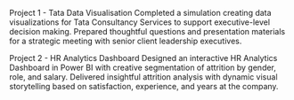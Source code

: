 Project 1 - 
Tata Data Visualisation
Completed a simulation creating data visualizations for Tata Consultancy Services to support executive-level decision making.
Prepared thoughtful questions and presentation materials for a strategic meeting with senior client leadership executives.

Project 2 - 
HR Analytics Dashboard
Designed an interactive HR Analytics Dashboard in Power BI with creative segmentation of attrition by gender, role, and salary.
Delivered insightful attrition analysis with dynamic visual storytelling based on satisfaction, experience, and years at the company.
